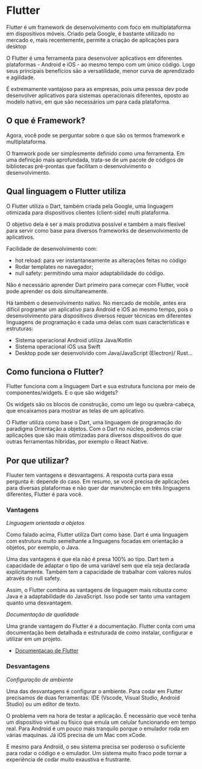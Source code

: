 # Flutter

Flutter é um framework de desenvolvimento com foco em multiplataforma em dispositivos móveis. Criado pela Google, é bastante utilizado no mercado e, mais recentemente, permite a criação de aplicações para desktop

O Flutter é uma ferramenta para desenvolver aplicativos em diferentes plataformas - Android e iOS - ao mesmo tempo com um único código. Logo seus principais benefícios são a versatilidade, menor curva de aprendizado e agilidade.

É extremamente vantajoso para as empresas, pois uma pessoa dev pode desenvolver aplicativos para sistemas operacionais diferentes, oposto ao modelo nativo, em que são necessários um para cada plataforma.

## O que é Framework?

Agora, você pode se perguntar sobre o que são os termos framework e multiplataforma.

O framwork pode ser simplesmente definido como uma ferramenta. Em uma definição mais aprofundada, trata-se de um pacote de códigos de bibliotecas pré-prontas que facilitam o desenvolvimento o desenvolvimento.

## Qual linguagem o Flutter utiliza

O Flutter utiliza o Dart, também criada pela Google, uma linguagem otimizada para dispositivos clientes (client-side) multi plataforma.

O objetivo dela é ser a mais produtiva possível e também a mais flexível para servir como base para diversos frameworks de desenvolvimento de aplicativos.

Facilidade de desenvolvimento com:

- hot reload: para ver instantaneamente as alterações feitas no código
- Rodar templates no navegador;
- null safety: permitindo uma maior adaptabilidade do código.

Não é necessário aprender Dart primeiro para começar com Flutter, você pode aprender os dois simultaneamente.

Há também o desenvolvimento nativo. No mercado de mobile, antes era difícil programar um aplicativo para Android e iOS ao mesmo tempo, pois o desenvolvimento para dispositivos diversos requer técnicas em diferentes linguagens de programação e cada uma delas com suas características e estruturas:

- Sistema operacional Android utiliza Java/Kotlin
- Sistema operacional iOS usa Swift
- Desktop pode ser desenvolvido com Java/JavaScript (Electron)/ Rust...

## Como funciona o Flutter?

Flutter funciona com a linguagem Dart e sua estrutura funciona por meio de componentes/widgets. E o que são widgets?

Os widgets são os blocos de construção, como um lego ou quebra-cabeça, que encaixamos para mostrar as telas de um aplicativo.

O Flutter utiliza como base o Dart, uma linguagem de programação do paradigma Orientação a objetos. Com o Dart no núcleo, podemos criar aplicações que são mais otimizadas para diversos dispositivos do que outras ferramentas híbridas, por exemplo o React Native.

## Por que utilizar?

Fluuter tem vantagens e desvantagens. A resposta curta para essa pergunta é: depende do caso. Em resumo, se você precisa de aplicações para diversas plataformas e não quer dar manutenção em três linguagens diferentes, Flutter é para você.

### Vantagens

*Linguagem orientada a objetos*

Como falado acima, Flutter utiliza Dart como base. Dart é uma linguagem com estrutura muito semelhante a linguagens focadas em orientação a objetos, por exemplo, o Java. 

Uma das vantagens é que ela não é presa 100% ao tipo. Dart tem a capacidade de adaptar o tipo de uma variável sem que ela seja declarada explicitamente. Também tem a capacidade de trabalhar com valores nulos através do null safety.

Assim, o Flutter combina as vantagens de linguagem mais robusta como Java e a adaptabilidade do JavaScript. Isso pode ser tanto uma vantagem quanto uma desvantagem.

*Documentação de qualidade*

Uma grande vantagem do Flutter é a documentação. Flutter conta com uma documentação bem detalhada e estruturada de como instalar, configurar e utilizar em um projeto.

- [Documentacao de Flutter](https://docs.flutter.dev/)

### Desvantagens

*Configuração de ambiente*

Uma das desvantagens é configurar o ambiente. Para codar em Flutter precisamos de duas ferramentas: IDE (Vscode, Visual Studio, Android Studio) ou um editor de texto.

O problema vem na hora de testar a aplicação. É necessário que você tenha um dispositivo virtual ou físico que emula um celular funcionando em tempo real. Para Android é um pouco mais tranquilo porque o emulador roda em várias maquinas. Já iOS precisa de um Mac com xCode.

E mesmo para Android, o seu sistema precisa ser poderoso o suficiente para rodar o código e o emulador. Um sistema muito fraco pode tornar a experiência de codar muito exaustiva e frustrante.